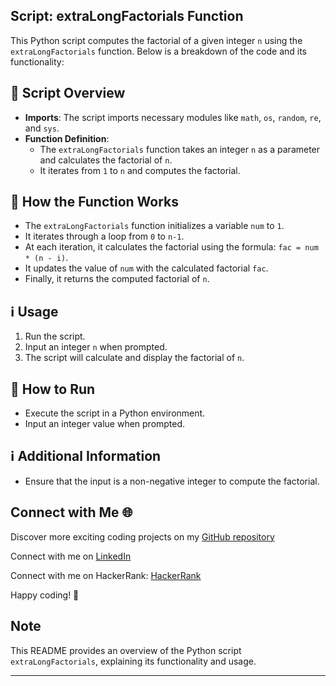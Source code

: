 

## Script: extraLongFactorials Function

This Python script computes the factorial of a given integer `n` using the `extraLongFactorials` function. Below is a breakdown of the code and its functionality:

## 📝 Script Overview
- **Imports**: The script imports necessary modules like `math`, `os`, `random`, `re`, and `sys`.
- **Function Definition**: 
    - The `extraLongFactorials` function takes an integer `n` as a parameter and calculates the factorial of `n`.
    - It iterates from `1` to `n` and computes the factorial.

## 🔄 How the Function Works
- The `extraLongFactorials` function initializes a variable `num` to `1`.
- It iterates through a loop from `0` to `n-1`.
- At each iteration, it calculates the factorial using the formula: `fac = num * (n - i)`.
- It updates the value of `num` with the calculated factorial `fac`.
- Finally, it returns the computed factorial of `n`.

## ℹ️ Usage
1. Run the script.
2. Input an integer `n` when prompted.
3. The script will calculate and display the factorial of `n`.

## 🚀 How to Run
- Execute the script in a Python environment.
- Input an integer value when prompted.

## ℹ️ Additional Information
- Ensure that the input is a non-negative integer to compute the factorial.

## Connect with Me 🌐 

Discover more exciting coding projects on my [GitHub repository](https://github.com/Maham-j)

Connect with me on [LinkedIn](https://www.linkedin.com/in/maham-jamil-268584267)

Connect with me on HackerRank: [HackerRank ](https://www.hackerrank.com/maham_jamil)


Happy coding! 🚀


## Note
This README provides an overview of the Python script `extraLongFactorials`, explaining its functionality and usage.

---
